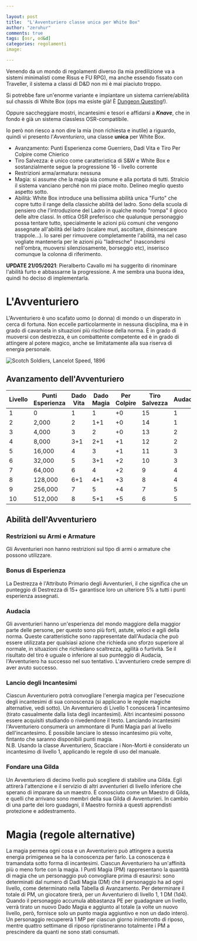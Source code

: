 ```yaml
---

layout: post
title:  "L'Avventuriero classe unica per White Box"
author: "zeruhur"
comments: true
tags: [osr, od&d]
categories: regolamenti
image:

---
```


Venendo da un mondo di regolamenti diverso (la mia predilizione va a sistemi minimalisti come Risus e FU RPG), ma anche essendo fissato con Traveller, il sistema a classi di D&D non mi è mai piaciuto troppo.

Si potrebbe fare un'enorme variante e impiantare un sistema carriere/abilità sul chassis di White Box (ops ma esiste già! È [Dungeon Questing](https://www.drivethrurpg.com/product/182010/Dungeon-Questing)!).

Oppure saccheggiare mostri, incantesimi e tesori e affidarsi a ***Knave***, che in fondo è già un sistema classless OSR-compatibile.

Io però non riesco a non dire la mia (non richiesta e inutile) a riguardo, quindi vi presento l'*Avventuriero*, una classe **unica** per White Box.

- Avanzamento: Punti Esperienza come Guerriero, Dadi Vita e Tiro Per Colpire come Chierico
- Tiro Salvezza: è unico come caratteristica di S&W e White Box e sostanzialmente segue la progressione 16 - livello corrente
- Restrizioni arma/armatura: nessuna
- Magia: si assume che la magia sia comune e alla portata di tutti. Stralcio il sistema vanciano perché non mi piace molto. Delineo meglio questo aspetto sotto.
- Abilità: White Box introduce una bellissima abilità unica "Furto" che copre tutto il range della classiche abilità del ladro. Sono della scuola di pensiero che l'introduzione del Ladro in qualche modo "rompa" il gioco delle altre classi. In ottica OSR preferisco che qualunque personaggio possa tentare tutto, specialmente le azioni più comuni che vengono assegnate all'abilità del ladro (scalare muri, ascoltare, disinnescare trappole...). Io sarei per rimuovere completamente l'abilità, ma nel caso vogliate mantenerla per le azioni più "ladresche" (nascondersi nell'ombra, muoversi silenziosamente, borseggio etc), inserisco comunque la colonna di riferimento.

**UPDATE 21/05/2021**: Pieralberto Cavallo mi ha suggerito di rinominare l'abilità furto e abbassarne la progressione. A me sembra una buona idea, quindi ho deciso di implementarla.

# L'Avventuriero

L'Avventuriero è uno scafato uomo (o donna) di mondo o un disperato in cerca di fortuna. Non eccelle particolarmente in nessuna disciplina, ma è in grado di cavarsela in situazioni più rischiose della norma. È in grado di muoversi con destrezza, è un combattente competente ed è in grado di attingere al potere magico, anche se limitatamente alla sua riserva di energia personale.

![Scotch Soldiers, Lancelot Speed, 1896](https://www.oldbookillustrations.com/wp-content/high-res/1896/scotch-soldiers-1600.jpg)

## Avanzamento dell'Avventuriero

| Livello | Punti Esperienza | Dado Vita | Dado Magia | Per Colpire | Tiro Salvezza | Audacia |
| ------- | ---------------- | --------- | ---------- | ----------- | ------------- | ------- |
| 1       | 0                | 1         | 1          | +0          | 15            | 1       |
| 2       | 2,000            | 2         | 1+1        | +0          | 14            | 1       |
| 3       | 4,000            | 3         | 2          | +0          | 13            | 2       |
| 4       | 8,000            | 3+1       | 2+1        | +1          | 12            | 2       |
| 5       | 16,000           | 4         | 3          | +1          | 11            | 3       |
| 6       | 32,000           | 5         | 3+1        | +2          | 10            | 3       |
| 7       | 64,000           | 6         | 4          | +2          | 9             | 4       |
| 8       | 128,000          | 6+1       | 4+1        | +3          | 8             | 4       |
| 9       | 256,000          | 7         | 5          | +4          | 7             | 5       |
| 10      | 512,000          | 8         | 5+1        | +5          | 6             | 5       |

## Abilità dell'Avventuriero

### Restrizioni su Armi e Armature

Gli Avventurieri non hanno restrizioni sul tipo di armi o armature che possono utilizzare.

### Bonus di Esperienza

La Destrezza è l'Attributo Primario degli Avventurieri, il che significa che un punteggio di Destrezza di 15+ garantisce loro un ulteriore 5% a tutti i punti esperienza assegnati.
### Audacia

Gli avventurieri hanno un'esperienza del mondo maggiore della maggior parte delle persone, per questo sono più forti, astute, veloci e agili della norma. Queste caratteristiche sono rappresentate dall'Audacia che può essere utilizzata per qualsiasi azione che richieda uno sforzo superiore al normale, in situazioni che richiedano scaltrezza, agilità o furtività.
Se il risultato del tiro è uguale o inferiore al suo punteggio di Audacia, l'Avventuriero ha successo nel suo tentativo. L'avventuriero crede sempre di aver avuto successo.

### Lancio degli Incantesimi
Ciascun Avventuriero potrà convogliare l'energia magica per l'esecuzione degli incantesimi di sua conoscenza (si applicano le regole magiche alternative, vedi sotto). Un Avventuriero di Livello 1 conoscerà 1 incantesimo (tirato casualmente dalla lista degli incantesimi). Altri incantesimi possono essere acquisiti studiando o rivedendone il testo. Lanciando incantesimi l'Avventuriero consumerà un ammontare di Punti Magia pari al livello dell'incantesimo. È possibile lanciare lo stesso incantesimo più volte, fintanto che saranno disponibili punti magia.  
N.B. Usando la classe Avventuriero, Scacciare i Non-Morti è considerato un incantesimo di livello 1, applicando le regole di uso del manuale.

### Fondare una Gilda

Un Avventuriero di decimo livello può scegliere di stabilire una Gilda. Egli attirerà l'attenzione e il servizio di altri avventurieri di livello inferiore che sperano di imparare da un maestro. È conosciuto come un Maestro di Gilda, e quelli che arrivano sono membri della sua Gilda di Avventurieri. In cambio di una parte dei loro guadagni, il Maestro fornirà a questi apprendisti protezione e addestramento.

# Magia (regole alternative)

La magia permea ogni cosa e un Avventuriero può attingere a questa energia primigenea se ha la conoscenza per farlo. La conoscenza è tramandata sotto forma di incantesimi. Ciascun Avventuriero ha un'affinità più o meno forte con la magia. I Punti Magia (PM) rappresentano la quantità di magia che un personaggio può convogliare prima di esaurirsi: sono determinati dal numero di Dadi Magia (DM) che il personaggio ha ad ogni livello, come determinato nella Tabella di Avanzamento. Per determinare il totale di PM, un giocatore tirerà, per un Avventuriero di livello 1, 1 DM (1d4). Quando il personaggio accumula abbastanza PE per guadagnare un livello, verrà tirato un nuovo Dado Magia e aggiunto al totale (a volte un nuovo livello, però, fornisce solo un punto magia aggiuntivo e non un dado intero).  
Un personaggio recupererà 1 MP per ciascun giorno ininterrotto di riposo, mentre quattro settimane di riposo ripristineranno totalmente i PM a prescindere da quanti ne sono stati consumati.
